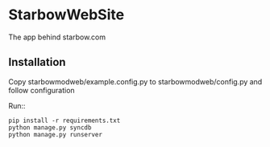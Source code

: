 StarbowWebSite
==============

The app behind starbow.com


Installation
--------------

Copy starbowmodweb/example.config.py to starbowmodweb/config.py and follow configuration

Run::

    pip install -r requirements.txt
    python manage.py syncdb
    python manage.py runserver

